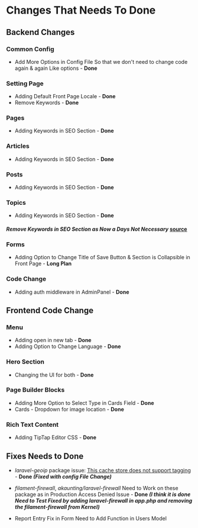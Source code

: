 # Changes That Needs To Done

## Backend Changes

### Common Config

- Add More Options in Config File So that we don't need to change code again & again Like options - **Done**

### Setting Page

- Adding Default Front Page Locale - **Done**
- Remove Keywords - **Done**

### Pages

- Adding Keywords in SEO Section - **Done**

### Articles

- Adding Keywords in SEO Section - **Done**

### Posts

- Adding Keywords in SEO Section - **Done**

### Topics

- Adding Keywords in SEO Section - **Done**

#### *Remove Keywords in SEO Section as Now a Days Not Necessary* [source](https://www.greengeeks.com/blog/html-tags-for-seo/)

### Forms

- Adding Option to Change Title of Save Button & Section is Collapsible in Front Page - **Long Plan**

### Code Change

- Adding auth middleware in AdminPanel - **Done**

## Frontend Code Change

### Menu

- Adding open in new tab - **Done**
- Adding Option to Change Language - **Done**

### Hero Section

- Changing the UI for both - **Done**

### Page Builder Blocks

- Adding More Option to Select Type in Cards Field - **Done**
- Cards - Dropdown for image location - **Done**

### Rich Text Content

- Adding TipTap Editor CSS - **Done**

## Fixes Needs to Done

- *laravel-geoip* package issue: [This cache store does not support tagging](https://github.com/Torann/laravel-geoip/issues/123) - **Done *(Fixed with config File Change)***

- *filament-firewall*, *akaunting/laravel-firewall* Need to Work on these package as in Production Access Denied Issue - **Done *(I think it is done Need to Test Fixed by adding laravel-firewall in app.php and removing the filament-firewall from Kernel)***

- Report Entry Fix in Form Need to Add Function in Users Model
